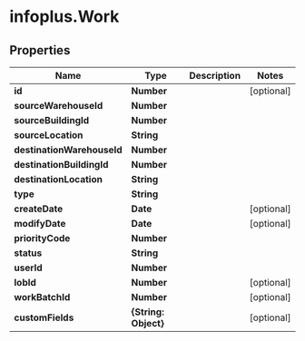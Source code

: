 # infoplus.Work

## Properties
Name | Type | Description | Notes
------------ | ------------- | ------------- | -------------
**id** | **Number** |  | [optional] 
**sourceWarehouseId** | **Number** |  | 
**sourceBuildingId** | **Number** |  | 
**sourceLocation** | **String** |  | 
**destinationWarehouseId** | **Number** |  | 
**destinationBuildingId** | **Number** |  | 
**destinationLocation** | **String** |  | 
**type** | **String** |  | 
**createDate** | **Date** |  | [optional] 
**modifyDate** | **Date** |  | [optional] 
**priorityCode** | **Number** |  | 
**status** | **String** |  | 
**userId** | **Number** |  | 
**lobId** | **Number** |  | [optional] 
**workBatchId** | **Number** |  | [optional] 
**customFields** | **{String: Object}** |  | [optional] 


